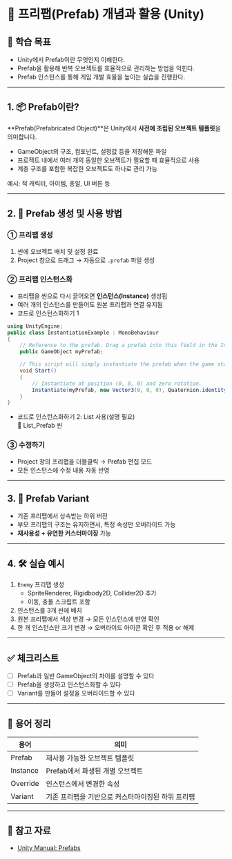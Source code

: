 # 🧱 프리팹(Prefab) 개념과 활용 (Unity)

## 🧠 학습 목표

- Unity에서 Prefab이란 무엇인지 이해한다.
- Prefab을 활용해 반복 오브젝트를 효율적으로 관리하는 방법을 익힌다.
- Prefab 인스턴스를 통해 게임 개발 효율을 높이는 실습을 진행한다.

---

## 1. 📦 Prefab이란?

**Prefab(Prefabricated Object)**은 Unity에서 **사전에 조립된 오브젝트 템플릿**을 의미합니다.

- GameObject의 구조, 컴포넌트, 설정값 등을 저장해둔 파일
- 프로젝트 내에서 여러 개의 동일한 오브젝트가 필요할 때 효율적으로 사용
- 계층 구조를 포함한 복잡한 오브젝트도 하나로 관리 가능

예시: 적 캐릭터, 아이템, 총알, UI 버튼 등

---

## 2. 🔄 Prefab 생성 및 사용 방법

### ① 프리팹 생성

1. 씬에 오브젝트 배치 및 설정 완료
2. Project 창으로 드래그 → 자동으로 `.prefab` 파일 생성

### ② 프리팹 인스턴스화

- 프리팹을 씬으로 다시 끌어오면 **인스턴스(Instance)** 생성됨
- 여러 개의 인스턴스를 만들어도 원본 프리팹과 연결 유지됨
- 코드로 인스턴스화하기 1
```csharp
using UnityEngine;
public class InstantiationExample : MonoBehaviour 
{
    // Reference to the prefab. Drag a prefab into this field in the Inspector.
    public GameObject myPrefab;

    // This script will simply instantiate the prefab when the game starts.
    void Start()
    {
        // Instantiate at position (0, 0, 0) and zero rotation.
        Instantiate(myPrefab, new Vector3(0, 0, 0), Quaternion.identity);
    }
}
```
- 코드로 인스턴스화하기 2: List 사용(설명 필요)<br>
🔩 List_Prefab 씬


### ③ 수정하기

- Project 창의 프리팹을 더블클릭 → Prefab 편집 모드
- 모든 인스턴스에 수정 내용 자동 반영

---

## 3. 🧩 Prefab Variant

- 기존 프리팹에서 상속받는 하위 버전
- 부모 프리팹의 구조는 유지하면서, 특정 속성만 오버라이드 가능
- **재사용성 + 유연한 커스터마이징** 가능

---

## 4. 🛠 실습 예시

1. `Enemy` 프리팹 생성
   - SpriteRenderer, Rigidbody2D, Collider2D 추가
   - 이동, 충돌 스크립트 포함
2. 인스턴스를 3개 씬에 배치
3. 원본 프리팹에서 색상 변경 → 모든 인스턴스에 반영 확인
4. 한 개 인스턴스만 크기 변경 → 오버라이드 아이콘 확인 후 적용 or 해제

---

## ✅ 체크리스트

- [ ] Prefab과 일반 GameObject의 차이를 설명할 수 있다
- [ ] Prefab을 생성하고 인스턴스화할 수 있다
- [ ] Variant를 만들어 설정을 오버라이드할 수 있다

---

## 📌 용어 정리

| 용어 | 의미 |
|------|------|
| Prefab | 재사용 가능한 오브젝트 템플릿 |
| Instance | Prefab에서 파생된 개별 오브젝트 |
| Override | 인스턴스에서 변경한 속성 |
| Variant | 기존 프리팹을 기반으로 커스터마이징된 하위 프리팹 |

---

## 🔗 참고 자료

- [Unity Manual: Prefabs](https://docs.unity3d.com/Manual/Prefabs.html)
